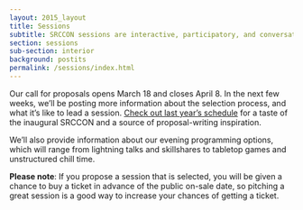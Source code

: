 ```yaml
---
layout: 2015_layout
title: Sessions
subtitle: SRCCON sessions are interactive, participatory, and conversational. Bring your conundrums, questions, and willingness to build together.
section: sessions
sub-section: interior
background: postits
permalink: /sessions/index.html
---
```

Our call for proposals opens March 18 and closes April 8. In the next few weeks, we’ll be posting more information about the selection process, and what it’s like to lead a session. [Check out last year’s schedule](http://2014.srccon.org/schedule/) for a taste of the inaugural SRCCON and a source of proposal-writing inspiration.

We’ll also provide information about our evening programming options, which will range from lightning talks and skillshares to tabletop games and unstructured chill time.

**Please note**: If you propose a session that is selected, you will be given a chance to buy a ticket in advance of the public on-sale date, so pitching a great session is a good way to increase your chances of getting a ticket.
